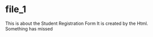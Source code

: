 # file_1
This is about the Student Registration Form 
It is created by the Html.
Something has missed
